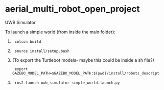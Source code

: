 # aerial_multi_robot_open_project
UWB Simulator

To launch a simple world (from inside the main folder):

1.      colcon build
2.      source install/setup.bash
3. (To export the Turtlebot models- maybe this could be inside a sh file?) 
        
        export GAZEBO_MODEL_PATH=$GAZEBO_MODEL_PATH:$(pwd)/install/robots_description/share/robots_description/models
4.      ros2 launch uwb_simulator simple_world.launch.py

